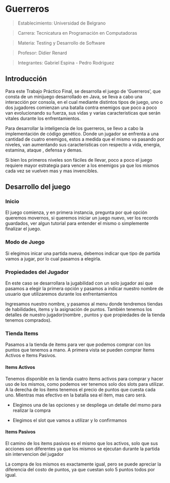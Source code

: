 # Guerreros

> Establecimiento: Universidad de Belgrano

> Carrera: Tecnicatura en Programación en Computadoras

> Materia: Testing y Desarrollo de Software

> Profesor: Didier Renard

> Integrantes: Gabriel Espina - Pedro Rodriguez


## Introducción
Para este Trabajo Práctico Final, se desarrolla el juego de ‘Guerreros’, que consta de un minijuego desarrollado en Java, se lleva a cabo una interacción por consola, en el cual mediante distintos tipos de juego, uno o dos jugadores comienzan una batalla contra enemigos que poco a poco van evolucionando su fuerza, sus vidas y varias caracteristicas que serán vitales durante los enfrentamientos.

Para desarrollar la inteligencia de los guerreros, se llevo a cabo la implementación de código genético. Donde un jugador se enfrenta a una cantidad de cuatro enemigos, estos a medida que el mismo va pasando por niveles, van aumentando sus caracteristicas con respecto a vida, energia, estamina, ataque , defensa y demas.

Si bien los primeros niveles son fáciles de llevar, poco a poco el juego requiere mayor estrategia para vencer a los enemigos ya que los mismos cada vez se vuelven mas y mas invencibles.

## Desarrollo del juego

### Inicio
El juego comienza, y en primera instancia, pregunta por qué opción queremos movernos, si queremos iniciar un juego nuevo, ver los records guardados, ver algun tutorial para entender el mismo o simplemente finalizar el juego.

### Modo de Juego
Si elegimos inicar una partida nueva, debemos indicar que tipo de partida vamos a jugar, por lo cual pasamos a elegirla.

### Propiedades del Jugador
En este caso se desarrollara la jugabilidad con un solo jugador asi que pasamos a elegir la primera opción y pasamos a indicar nuestro nombre de usuario que utilizaremos durante los enfrentamientos

Ingresamos nuestro nombre, y pasamos al menu donde tendremos tiendas de habilidades, items y la asignación de puntos. También tenemos los detalles de nuestro jugador(nombre , puntos y que propiedades de la tienda tenemos comprados).

### Tienda Items
Pasamos a la tienda de items para ver que podemos comprar con los puntos que tenemos a mano. A primera vista se pueden comprar Items Activos e Items Pasivos. 

#### Items Activos
Tenemos disponible en la tienda cuatro items activos para comprar y hacer uso de los mismos, como podemos ver tenemos solo dos slots para utilizar. A la derecha de los items tenemos el precio de puntos que cuesta cada uno. Mientras mas efectivo en la batalla sea el item, mas caro será. 

- Elegimos una de las opciones y se despliega un detalle del msmo para realizar la compra 

- Elegimos el slot que vamos a utilizar y lo confirmamos

#### Items Pasivos
El camino de los items pasivos es el mismo que los activos, solo que sus acciones son diferentes ya que los mismos se ejecutan durante la partida sin intervencion del jugador

La compra de los mismos es exactamente igual, pero se puede apreciar la diferencia del costo de puntos, ya que cuestan solo 5 puntos todos por igual.



